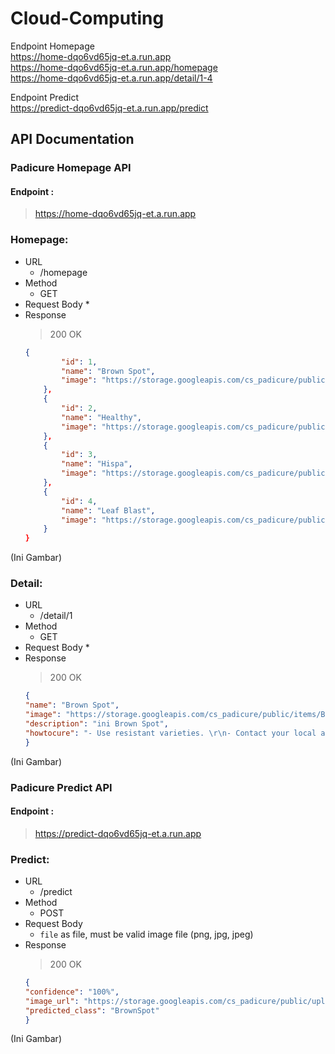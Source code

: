 # Cloud-Computing

Endpoint Homepage  
https://home-dqo6vd65jq-et.a.run.app  
https://home-dqo6vd65jq-et.a.run.app/homepage  
https://home-dqo6vd65jq-et.a.run.app/detail/1-4  

Endpoint Predict  
https://predict-dqo6vd65jq-et.a.run.app/predict  


## API Documentation

### Padicure Homepage API
#### Endpoint :
> https://home-dqo6vd65jq-et.a.run.app

### Homepage:
* URL
    - /homepage
* Method
    - GET
* Request Body
    * 
* Response
    > 200 OK
    ```json
    {
            "id": 1,
            "name": "Brown Spot",
            "image": "https://storage.googleapis.com/cs_padicure/public/items/BrownSpot.jpg"
        },
        {
            "id": 2,
            "name": "Healthy",
            "image": "https://storage.googleapis.com/cs_padicure/public/items/BrownSpot.jpg"
        },
        {
            "id": 3,
            "name": "Hispa",
            "image": "https://storage.googleapis.com/cs_padicure/public/items/Hispa.jpg"
        },
        {
            "id": 4,
            "name": "Leaf Blast",
            "image": "https://storage.googleapis.com/cs_padicure/public/items/LeafBlast.jpg"
        }
    }
    ```
(Ini Gambar)    
    
### Detail:
* URL
    - /detail/1
* Method
    - GET
* Request Body
    * 
* Response
    > 200 OK
    ```json
    {
    "name": "Brown Spot",
    "image": "https://storage.googleapis.com/cs_padicure/public/items/BrownSpot.jpg",
    "description": "ini Brown Spot",
    "howtocure": "- Use resistant varieties. \r\n- Contact your local agriculture office for up-to-date lists of varieties available.\r\n- Use fungicides (e.g., iprodione, propiconazole, azoxystrobin, trifloxystrobin, and carbendazim) as seed treatments.\r\n- Treat seeds with hot water (53−54°C) for 10−12 minutes before planting, to control primary infection at the seedling stage. To increase effectiveness of treatment, pre-soak seeds in cold water for eight hours."  
    }
    ```    
(Ini Gambar)   


### Padicure Predict API
#### Endpoint :
> https://predict-dqo6vd65jq-et.a.run.app

### Predict:
* URL
    - /predict
* Method
    - POST
* Request Body
    * `file` as file, must be valid image file (png, jpg, jpeg)
* Response
    > 200 OK
    ```json
    {
    "confidence": "100%",
    "image_url": "https://storage.googleapis.com/cs_padicure/public/uploads/padicure-3369b424-0aa9-11ee-b7bb-5bfa351ac0ed-WhatsApp%20Image%202023-06-07%20at%2021.40.02.jpeg",
    "predicted_class": "BrownSpot"
    }
    ```
(Ini Gambar)    
    
    
 
